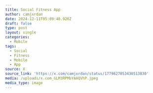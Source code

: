 ```yaml
---
title: Social Fitness App
author: camjxrdan
date: 2024-12-11T05:09:48.926Z
draft: false
type: post
layout: single
categories:
  - Mobile
tags:
  - Social
  - Fitness
  - Mobile
  - App
source: X
source_link: 'https://x.com/camjxrdan/status/1779827053430513830'
media: /uploads/x.com_GLM3RPMbYAAQVhP.jpeg
media_type: image
---
```


